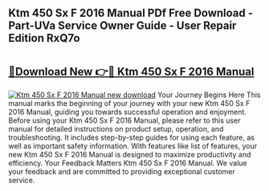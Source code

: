 ## Ktm 450 Sx F 2016 Manual PDf Free Download - Part-UVa Service Owner Guide - User Repair Edition RxQ7o

# <h2><a href="http://bc6211.oget.top/?id=Ktm+450+Sx+F+2016+Manual">🔗Download New 👉🔴 Ktm 450 Sx F 2016 Manual</a></h2>

[![Ktm 450 Sx F 2016 Manual new download](https://i.imgur.com/5g1atiW.png)](http://bc6211.oget.top/?id=Ktm+450+Sx+F+2016+Manual)
Your Journey Begins Here This manual marks the beginning of your journey with your new Ktm 450 Sx F 2016 Manual, guiding you towards successful operation and enjoyment. Before using your Ktm 450 Sx F 2016 Manual, please refer to this user manual for detailed instructions on product setup, operation, and troubleshooting. It includes step-by-step guides for using each feature, as well as important safety information. With features like list of features, your new Ktm 450 Sx F 2016 Manual is designed to maximize productivity and efficiency. Your Feedback Matters Ktm 450 Sx F 2016 Manual. We value your feedback and are committed to providing exceptional customer service.
